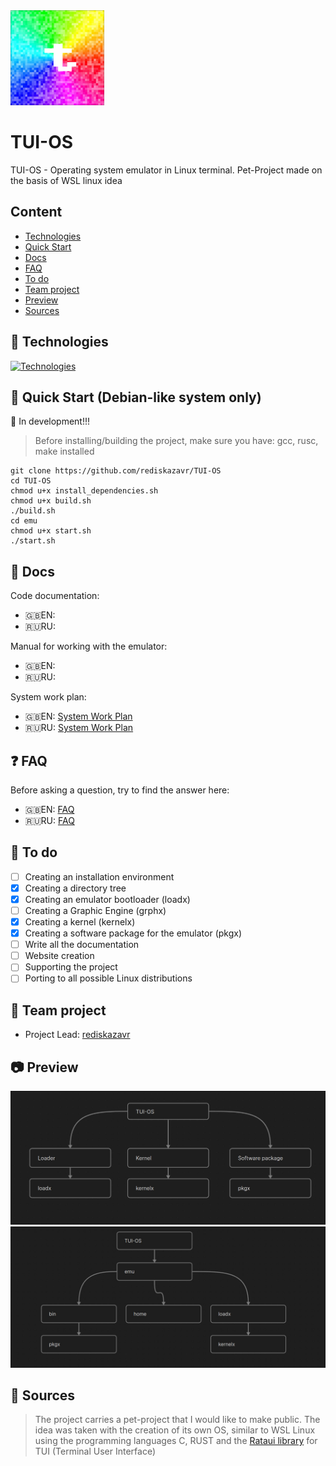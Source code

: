 <img src="https://github.com/rediskazavr/TUI-OS/blob/main/icon.jpg" width="150">

# TUI-OS
TUI-OS - Operating system emulator in Linux terminal. Pet-Project made on the basis of WSL linux idea

## Content
* [Technologies](#Technologies)
* [Quick Start](#Quick-Start-(Debian-like-system-only))
* [Docs](#Docs)
* [FAQ](#FAQ)
* [To do](#To-do)
* [Team project](#Team-project)
* [Preview](#Preview)
* [Sources](#Sources)



## 💽 Technologies
[![Technologies](https://skillicons.dev/icons?i=bash,c,rust,git,github,linux,ubuntu,md,ass=&theme=dark)](https://skillicons.dev)

## 📎 Quick Start (Debian-like system only)
🚧 In development!!!
> Before installing/building the project, make sure you have: gcc, rusc, make installed
```
git clone https://github.com/rediskazavr/TUI-OS 
cd TUI-OS
chmod u+x install_dependencies.sh 
chmod u+x build.sh 
./build.sh 
cd emu 
chmod u+x start.sh 
./start.sh
```

## 📃 Docs
Code documentation:
* 🇬🇧EN:
* 🇷🇺RU:

Manual for working with the emulator:
* 🇬🇧EN:
* 🇷🇺RU:

System work plan:
* 🇬🇧EN: [System Work Plan](https://github.com/rediskazavr/TUI-OS/blob/main/docs/SysWorkPlan_en.md)
* 🇷🇺RU: [System Work Plan](https://github.com/rediskazavr/TUI-OS/blob/main/docs/SysWorkPlan_ru.md)

## ❓ FAQ
Before asking a question, try to find the answer here:
* 🇬🇧EN: [FAQ](https://github.com/rediskazavr/TUI-OS/blob/main/docs/FAQ_en.md)
* 🇷🇺RU: [FAQ](https://github.com/rediskazavr/TUI-OS/blob/main/docs/FAQ_ru.md)

## 📝 To do 
- [ ] Creating an installation environment
- [x] Creating a directory tree
- [x] Creating an emulator bootloader (loadx)
- [ ] Creating a Graphic Engine (grphx)
- [x] Creating a kernel (kernelx)
- [x] Creating a software package for the emulator (pkgx)
- [ ] Write all the documentation
- [ ] Website creation
- [ ] Supporting the project
- [ ] Porting to all possible Linux distributions

## 📜 Team project
* Project Lead: [rediskazavr](https://github.com/rediskazavr)

## 📷 Preview
<img src="https://github.com/rediskazavr/TUI-OS/blob/main/docs/img/preview_for_readme.jpg" width=512>
<img src="https://github.com/rediskazavr/TUI-OS/blob/main/docs/img/preview_for_readme2.jpg" width=512>

## 📌 Sources
> The project carries a pet-project that I would like to make public. The idea was taken with the creation of its own OS, similar to WSL Linux using the programming languages C, RUST and the [Rataui library](https://github.com/ratatui/ratatui) for TUI (Terminal User Interface)
